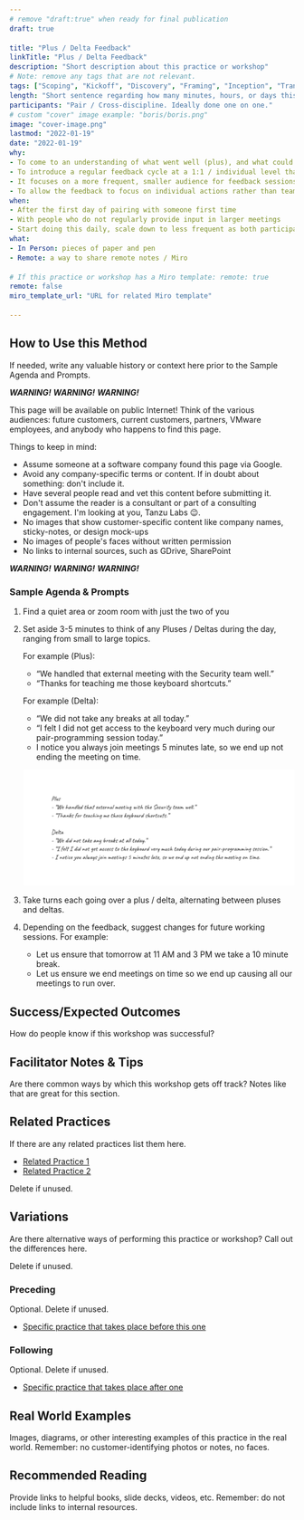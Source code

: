 ```yaml
---
# remove "draft:true" when ready for final publication 
draft: true

title: "Plus / Delta Feedback"
linkTitle: "Plus / Delta Feedback"
description: "Short description about this practice or workshop"
# Note: remove any tags that are not relevant.
tags: ["Scoping", "Kickoff", "Discovery", "Framing", "Inception", "Transition", "Modernization", "Delivery"]
length: "Short sentence regarding how many minutes, hours, or days this workshop takes"
participants: "Pair / Cross-discipline. Ideally done one on one."
# custom "cover" image example: "boris/boris.png"
image: "cover-image.png" 
lastmod: "2022-01-19"
date: "2022-01-19"
why: 
- To come to an understanding of what went well (plus), and what could be changed to improve collaboration in future (delta)
- To introduce a regular feedback cycle at a 1:1 / individual level that allows for more personal feedback
- It focuses on a more frequent, smaller audience for feedback sessions, so it will be easier to organize, compared to a retrospective
- To allow the feedback to focus on individual actions rather than team / group based actions generated from a group setting
when:
- After the first day of pairing with someone first time
- With people who do not regularly provide input in larger meetings
- Start doing this daily, scale down to less frequent as both participants feel comfortable
what:
- In Person: pieces of paper and pen
- Remote: a way to share remote notes / Miro

# If this practice or workshop has a Miro template: remote: true
remote: false
miro_template_url: "URL for related Miro template" 

---
```

## How to Use this Method
If needed, write any valuable history or context here prior to the Sample Agenda and Prompts.

***WARNING!*** ***WARNING!*** ***WARNING!*** 
 
This page will be available on public Internet! Think of the various audiences: future customers, current customers, partners, VMware employees, and anybody who happens to find this page. 

Things to keep in mind: 
 
- Assume someone at a software company found this page via Google.
- Avoid any company-specific terms or content. If in doubt about something: don't include it.
- Have several people read and vet this content before submitting it.   
- Don't assume the reader is a consultant or part of a consulting engagement. I'm looking at you, Tanzu Labs 😉. 
- No images that show customer-specific content like company names, sticky-notes, or design mock-ups
- No images of people's faces without written permission
- No links to internal sources, such as GDrive, SharePoint 
  
***WARNING!*** ***WARNING!*** ***WARNING!*** 

### Sample Agenda & Prompts
1. Find a quiet area or zoom room with just the two of you
1. Set aside 3-5 minutes to think of any Pluses / Deltas during the day, ranging from small to large topics.
   
   For example (Plus): 
     - “We handled that external meeting with the Security team well.”
     - “Thanks for teaching me those keyboard shortcuts.”

   For example (Delta):
     - “We did not take any breaks at all today.”
     - “I felt I did not get access to the keyboard very much during our pair-programming session today.”
     - I notice you always join meetings 5 minutes late, so we end up not ending the meeting on time.

   ![Plus-Delta-Example](images/example-1.png)
1. Take turns each going over a plus / delta, alternating between pluses and deltas.
1. Depending on the feedback, suggest changes for future working sessions.
   For example:
     - Let us ensure that tomorrow at 11 AM and 3 PM we take a 10 minute break.
     - Let us ensure we end meetings on time so we end up causing all our meetings to run over.
<!-- 2. You can embed images like this: 

   ![This is the default cover image as an example](/images/default-cover.png)
   
   Use [page bundles](https://gohugo.io/content-management/organization/#page-bundles) for images, so they go in an `images` directory underneath the same directory that the index.md file is in.
   
   Try not to make them to large either in pixels or disk space. 1280px on the longest side and 400KB or so max.  -->

## Success/Expected Outcomes
How do people know if this workshop was successful? 

## Facilitator Notes & Tips
Are there common ways by which this workshop gets off track? Notes like that are great for this section.

## Related Practices
If there are any related practices list them here.

- [Related Practice 1](/practices/related-practice-1)
- [Related Practice 2](/practices/related-practice-2)

Delete if unused.

## Variations
Are there alternative ways of performing this practice or workshop? Call out the differences here.

Delete if unused.

### Preceding
Optional. Delete if unused.

- [Specific practice that takes place before this one](/practices/related-practice-before)
 
### Following
Optional. Delete if unused.

- [Specific practice that takes place after one](/practices/related-practice-after)

## Real World Examples
Images, diagrams, or other interesting examples of this practice in the real world. Remember: no customer-identifying photos or notes, no faces. 

## Recommended Reading
Provide links to helpful books, slide decks, videos, etc. Remember: do not include links to internal resources.
